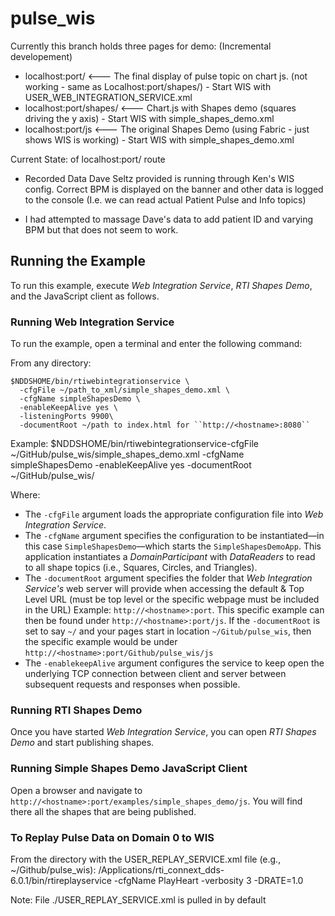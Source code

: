 # pulse_wis

Currently this branch holds three pages for demo:
(Incremental developement)

-    localhost:port/         <--- The final display of pulse topic on chart js. (not working - same as Localhost:port/shapes/) 
                                - Start WIS with USER_WEB_INTEGRATION_SERVICE.xml
-    localhost:port/shapes/  <--- Chart.js with Shapes demo (squares driving the y axis) 
                                - Start WIS with simple_shapes_demo.xml
-    localhost:port/js       <--- The original Shapes Demo (using Fabric - just shows WIS is working) 
                                - Start WIS with simple_shapes_demo.xml

Current State: of localhost:port/ route
- Recorded Data Dave Seltz provided is running through Ken's WIS config. Correct BPM is displayed on the banner and other data is logged to the console (I.e. we can read actual Patient Pulse and Info topics)

- I had attempted to massage Dave's data to add patient ID and varying BPM but that does not seem to work.


## Running the Example
To run this example, execute _Web Integration Service_, _RTI Shapes Demo_, and
the JavaScript client as follows.

### Running Web Integration Service
To run the example, open a terminal and enter the following command:

From any directory:
```
$NDDSHOME/bin/rtiwebintegrationservice \
  -cfgFile ~/path_to_xml/simple_shapes_demo.xml \
  -cfgName simpleShapesDemo \
  -enableKeepAlive yes \
  -listeningPorts 9900\
  -documentRoot ~/path to index.html for ``http://<hostname>:8080``
```
Example:
$NDDSHOME/bin/rtiwebintegrationservice-cfgFile ~/GitHub/pulse_wis/simple_shapes_demo.xml -cfgName simpleShapesDemo  -enableKeepAlive yes -documentRoot ~/GitHub/pulse_wis/

Where:

* The ``-cfgFile`` argument loads the appropriate configuration file
into _Web Integration Service_.
* The ``-cfgName`` argument specifies the configuration to be instantiated—in
this case ```SimpleShapesDemo```—which starts the ``SimpleShapesDemoApp``.
This application instantiates a _DomainParticipant_ with _DataReaders_ to read
to all shape topics (i.e., Squares, Circles, and Triangles).
* The ``-documentRoot`` argument specifies the folder that _Web
Integration Service's_ web server will provide when accessing the 
default & Top Level URL (must be top level or the specific webpage must be
included in the URL)
Example: ``http://<hostname>:port``. This specific example can then be found
under ``http://<hostname>:port/js``. If the ``-documentRoot`` is set to say 
``~/`` and your pages start in location ``~/Gitub/pulse_wis``,  then the specific
example would be under ``http://<hostname>:port/Github/pulse_wis/js``
* The ``-enablekeepAlive`` argument configures the service to keep open the
underlying TCP connection between client and server between subsequent requests
and responses when possible.

### Running RTI Shapes Demo
Once you have started _Web Integration Service_, you can open _RTI Shapes
Demo_ and start publishing shapes.

### Running Simple Shapes Demo JavaScript Client
Open a browser and navigate to
``http://<hostname>:port/examples/simple_shapes_demo/js``. You will find
there all the shapes that are being published.

### To Replay Pulse Data on Domain 0 to WIS
From the directory with the USER_REPLAY_SERVICE.xml file (e.g., ~/Github/pulse_wis):
 /Applications/rti_connext_dds-6.0.1/bin/rtireplayservice -cfgName PlayHeart -verbosity 3 -DRATE=1.0

 Note: File ./USER_REPLAY_SERVICE.xml is pulled in by default


